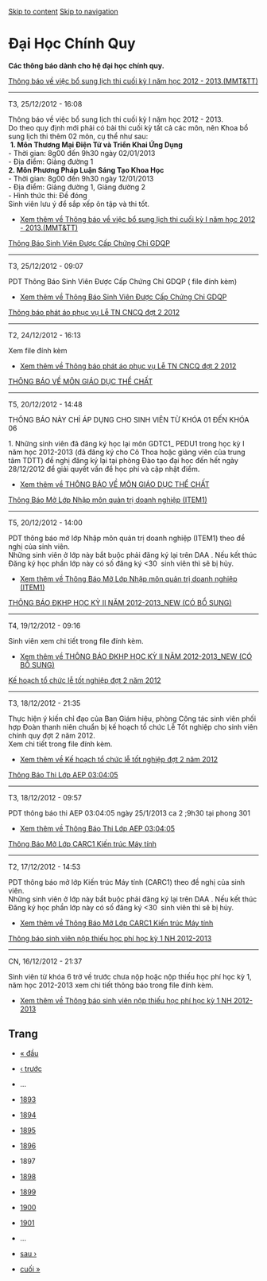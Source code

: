 [Skip to content](https://daa.uit.edu.vn/thongbaochinhquy?page=1896#main)
 [Skip to navigation](https://daa.uit.edu.vn/thongbaochinhquy?page=1896#main-nav)

Đại Học Chính Quy
=================

**Các thông báo dành cho hệ đại học chính quy.**

[Thông báo về việc bổ sung lịch thi cuối kỳ I năm học 2012 - 2013.(MMT&TT)](https://daa.uit.edu.vn/thongbao/thong-bao-ve-viec-bo-sung-lich-thi-cuoi-ky-i-nam-hoc-2012-2013mmttt)

---------------------------------------------------------------------------------------------------------------------------------------------------------------------------------

T3, 25/12/2012 - 16:08

Thông báo về việc bổ sung lịch thi cuối kỳ I năm học 2012 - 2013.  
Do theo quy định mới phải có bài thi cuối kỳ tất cả các môn, nên Khoa bổ sung lịch thi thêm 02 môn, cụ thể như sau:  
 **1\. Môn Thương Mại Điện Tử và Triển Khai Ứng Dụng**  
\- Thời gian: 8g00 đến 9h30 ngày 02/01/2013  
\- Địa điểm: Giảng đường 1  
**2\. Môn Phương Pháp Luận Sáng Tạo Khoa Học**  
\- Thời gian: 8g00 đến 9h30 ngày 12/01/2013  
\- Địa điểm: Giảng đường 1, Giảng đường 2  
\- Hình thức thi: Đề đóng  
Sinh viên lưu ý để sắp xếp ôn tập và thi tốt.  

*   [Xem thêm về Thông báo về việc bổ sung lịch thi cuối kỳ I năm học 2012 - 2013.(MMT&TT)](https://daa.uit.edu.vn/thongbao/thong-bao-ve-viec-bo-sung-lich-thi-cuoi-ky-i-nam-hoc-2012-2013mmttt "Thông báo về việc bổ sung lịch thi cuối kỳ I năm học 2012 - 2013.(MMT&TT)")
    

[Thông Báo Sinh Viên Được Cấp Chứng Chỉ GDQP](https://daa.uit.edu.vn/thongbao/thong-bao-sinh-vien-duoc-cap-chung-chi-gdqp)

---------------------------------------------------------------------------------------------------------------------------

T3, 25/12/2012 - 09:07

PDT Thông Báo Sinh Viên Được Cấp Chứng Chỉ GDQP ( file đính kèm)

*   [Xem thêm về Thông Báo Sinh Viên Được Cấp Chứng Chỉ GDQP](https://daa.uit.edu.vn/thongbao/thong-bao-sinh-vien-duoc-cap-chung-chi-gdqp "Thông Báo Sinh Viên Được Cấp Chứng Chỉ GDQP")
    

[Thông báo phát áo phục vụ Lễ TN CNCQ đợt 2 2012](https://daa.uit.edu.vn/thongbao/thong-bao-phat-ao-phuc-vu-le-tn-cncq-dot-2-2012)

-----------------------------------------------------------------------------------------------------------------------------------

T2, 24/12/2012 - 16:13

Xem file đính kèm

*   [Xem thêm về Thông báo phát áo phục vụ Lễ TN CNCQ đợt 2 2012](https://daa.uit.edu.vn/thongbao/thong-bao-phat-ao-phuc-vu-le-tn-cncq-dot-2-2012 "Thông báo phát áo phục vụ Lễ TN CNCQ đợt 2 2012")
    

[THÔNG BÁO VỀ MÔN GIÁO DỤC THỂ CHẤT](https://daa.uit.edu.vn/thongbao/thong-bao-ve-mon-giao-duc-chat)

-----------------------------------------------------------------------------------------------------

T5, 20/12/2012 - 14:48

THÔNG BÁO NÀY CHỈ ÁP DỤNG CHO SINH VIÊN TỪ KHÓA 01 ĐẾN KHÓA 06

1\. Những sinh viên đã đăng ký học lại môn GDTC1\_ PEDU1 trong học kỳ I năm học 2012-2013 (đã đăng ký cho Cô Thoa hoặc giảng viên của trung tâm TDTT) đề nghị đăng ký lại tại phòng Đào tạo đại học đến hết ngày 28/12/2012 để giải quyết vấn đề học phí và cập nhật điểm.

*   [Xem thêm về THÔNG BÁO VỀ MÔN GIÁO DỤC THỂ CHẤT](https://daa.uit.edu.vn/thongbao/thong-bao-ve-mon-giao-duc-chat "THÔNG BÁO VỀ MÔN GIÁO DỤC THỂ CHẤT")
    

[Thông Báo Mở Lớp Nhập môn quản trị doanh nghiệp (ITEM1)](https://daa.uit.edu.vn/thongbao/thong-bao-mo-lop-nhap-mon-quan-tri-doanh-nghiep-item1)

-------------------------------------------------------------------------------------------------------------------------------------------------

T5, 20/12/2012 - 14:00

PDT thông báo mở lớp Nhập môn quản trị doanh nghiệp (ITEM1) theo đề nghị của sinh viên.  
Những sinh viên ở lớp này bắt buộc phải đăng ký lại trên DAA . Nếu kết thúc Đăng ký học phần lớp này có số đăng ký <30  sinh viên thì sẽ bị hủy.

*   [Xem thêm về Thông Báo Mở Lớp Nhập môn quản trị doanh nghiệp (ITEM1)](https://daa.uit.edu.vn/thongbao/thong-bao-mo-lop-nhap-mon-quan-tri-doanh-nghiep-item1 "Thông Báo Mở Lớp Nhập môn quản trị doanh nghiệp (ITEM1)")
    

[THÔNG BÁO ĐKHP HỌC KỲ II NĂM 2012-2013\_NEW (CÓ BỔ SUNG)](https://daa.uit.edu.vn/thongbao/thong-bao-dkhp-hoc-ky-ii-nam-2012-2013new-co-bo-sung)

-------------------------------------------------------------------------------------------------------------------------------------------------

T4, 19/12/2012 - 09:16

Sinh viên xem chi tiết trong file đính kèm.

*   [Xem thêm về THÔNG BÁO ĐKHP HỌC KỲ II NĂM 2012-2013\_NEW (CÓ BỔ SUNG)](https://daa.uit.edu.vn/thongbao/thong-bao-dkhp-hoc-ky-ii-nam-2012-2013new-co-bo-sung "THÔNG BÁO ĐKHP HỌC KỲ II NĂM 2012-2013_NEW (CÓ BỔ SUNG)")
    

[Kế hoạch tổ chức lễ tốt nghiệp đợt 2 năm 2012](https://daa.uit.edu.vn/thongbao/ke-hoach-chuc-le-tot-nghiep-dot-2-nam-2012)

----------------------------------------------------------------------------------------------------------------------------

T3, 18/12/2012 - 21:35

Thực hiện ý kiến chỉ đạo của Ban Giám hiệu, phòng Công tác sinh viên phối hợp Đoàn thanh niên chuẩn bị kế hoạch tổ chức Lễ Tốt nghiệp cho sinh viên chính quy đợt 2 năm 2012.  
Xem chi tiết trong file đính kèm.

*   [Xem thêm về Kế hoạch tổ chức lễ tốt nghiệp đợt 2 năm 2012](https://daa.uit.edu.vn/thongbao/ke-hoach-chuc-le-tot-nghiep-dot-2-nam-2012 "Kế hoạch tổ chức lễ tốt nghiệp đợt 2 năm 2012")
    

[Thông Báo Thi Lớp AEP 03:04:05](https://daa.uit.edu.vn/thongbao/thong-bao-thi-lop-aep-030405)

-----------------------------------------------------------------------------------------------

T3, 18/12/2012 - 09:57

PDT thông báo thi AEP 03:04:05 ngày 25/1/2013 ca 2 ;9h30 tại phong 301

*   [Xem thêm về Thông Báo Thi Lớp AEP 03:04:05](https://daa.uit.edu.vn/thongbao/thong-bao-thi-lop-aep-030405 "Thông Báo Thi Lớp AEP 03:04:05")
    

[Thông Báo Mở Lớp CARC1 Kiến trúc Máy tính](https://daa.uit.edu.vn/thongbao/thong-bao-mo-lop-carc1-kien-truc-may-tinh)

-----------------------------------------------------------------------------------------------------------------------

T2, 17/12/2012 - 14:53

PDT thông báo mở lớp Kiến trúc Máy tính (CARC1) theo đề nghị của sinh viên.  
Những sinh viên ở lớp này bắt buộc phải đăng ký lại trên DAA . Nếu kết thúc Đăng ký học phần lớp này có số đăng ký <30  sinh viên thì sẽ bị hủy.

*   [Xem thêm về Thông Báo Mở Lớp CARC1 Kiến trúc Máy tính](https://daa.uit.edu.vn/thongbao/thong-bao-mo-lop-carc1-kien-truc-may-tinh "Thông Báo Mở Lớp CARC1 Kiến trúc Máy tính")
    

[Thông báo sinh viên nộp thiếu học phí học kỳ 1 NH 2012-2013](https://daa.uit.edu.vn/thongbao/thong-bao-sinh-vien-nop-thieu-hoc-phi-hoc-ky-1-nh-2012-2013)

-----------------------------------------------------------------------------------------------------------------------------------------------------------

CN, 16/12/2012 - 21:37

Sinh viên từ khóa 6 trở về trước chưa nộp hoặc nộp thiếu học phí học kỳ 1, năm học 2012-2013 xem chi tiết thông báo trong file đính kèm.

*   [Xem thêm về Thông báo sinh viên nộp thiếu học phí học kỳ 1 NH 2012-2013](https://daa.uit.edu.vn/thongbao/thong-bao-sinh-vien-nop-thieu-hoc-phi-hoc-ky-1-nh-2012-2013 "Thông báo sinh viên nộp thiếu học phí học kỳ 1 NH 2012-2013")
    

Trang
-----

*   [« đầu](https://daa.uit.edu.vn/thongbaochinhquy "Đến trang đầu tiên")
    
*   [‹ trước](https://daa.uit.edu.vn/thongbaochinhquy?page=1895 "Đến trang kế trước")
    
*   …
*   [1893](https://daa.uit.edu.vn/thongbaochinhquy?page=1892 "Đến trang 1893")
    
*   [1894](https://daa.uit.edu.vn/thongbaochinhquy?page=1893 "Đến trang 1894")
    
*   [1895](https://daa.uit.edu.vn/thongbaochinhquy?page=1894 "Đến trang 1895")
    
*   [1896](https://daa.uit.edu.vn/thongbaochinhquy?page=1895 "Đến trang 1896")
    
*   1897
*   [1898](https://daa.uit.edu.vn/thongbaochinhquy?page=1897 "Đến trang 1898")
    
*   [1899](https://daa.uit.edu.vn/thongbaochinhquy?page=1898 "Đến trang 1899")
    
*   [1900](https://daa.uit.edu.vn/thongbaochinhquy?page=1899 "Đến trang 1900")
    
*   [1901](https://daa.uit.edu.vn/thongbaochinhquy?page=1900 "Đến trang 1901")
    
*   …
*   [sau ›](https://daa.uit.edu.vn/thongbaochinhquy?page=1897 "Đến trang kế sau")
    
*   [cuối »](https://daa.uit.edu.vn/thongbaochinhquy?page=1907 "Đến trang cuối cùng")